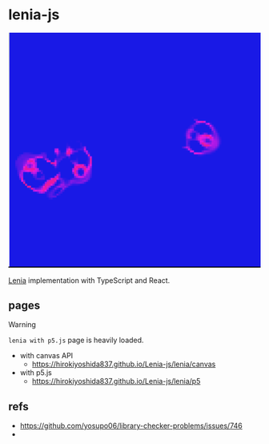# lenia-js

![img_1.png](doc/img_1.png)

[Lenia](https://github.com/Chakazul/Lenia) implementation with TypeScript and React.


## pages 

> [!warning]
> `lenia with p5.js` page is heavily loaded. 

- with canvas API
  - https://hirokiyoshida837.github.io/Lenia-js/lenia/canvas
- with p5.js
  - https://hirokiyoshida837.github.io/Lenia-js/lenia/p5



## refs

- https://github.com/yosupo06/library-checker-problems/issues/746
- 
